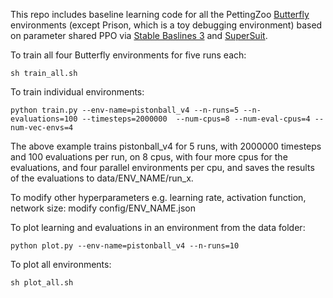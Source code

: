 This repo includes baseline learning code for all the PettingZoo [Butterfly](https://www.pettingzoo.ml/butterfly) environments (except Prison, which is a toy debugging environment) based on parameter shared PPO via [Stable Baslines 3](https://github.com/DLR-RM/stable-baselines3) and [SuperSuit](https://github.com/Farama-Foundation/SuperSuit). 

To train all four Butterfly environments for five runs each:

```sh train_all.sh```

To train individual environments:

```python train.py --env-name=pistonball_v4 --n-runs=5 --n-evaluations=100 --timesteps=2000000  --num-cpus=8 --num-eval-cpus=4 --num-vec-envs=4```

The above example trains pistonball_v4 for 5 runs, with 2000000 timesteps and 100 evaluations per run, on 8 cpus, with four more cpus for the evaluations, and four parallel environments per cpu, and saves the results of the evaluations to data/ENV_NAME/run_x.

To modify other hyperparameters e.g. learning rate, activation function, network size: modify config/ENV_NAME.json

To plot learning and evaluations in an environment from the data folder:

```python plot.py --env-name=pistonball_v4 --n-runs=10```

To plot all environments:

```sh plot_all.sh```
